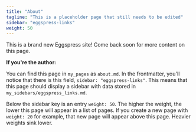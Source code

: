 ```yaml
---
title: "About"
tagline: "This is a placeholder page that still needs to be edited"
sidebar: "eggspress-links"
weight: 50
---
```


This is a brand new Eggspress site! Come back soon for more content on this page.


**If you're the author:**

You can find this page in `my_pages` as `about.md`. In the frontmatter, you'll notice that there is this field, `sidebar: "eggspress-links"`. This means that this page should display a sidebar with data stored in `my_sidebars/eggspress_links.md`.

Below the sidebar key is an entry `weight: 50`. The higher the weight, the lower this page will appear in a list of pages. If you create a new page with `weight: 20` for example, that new page will appear above this page. Heavier weights sink lower.